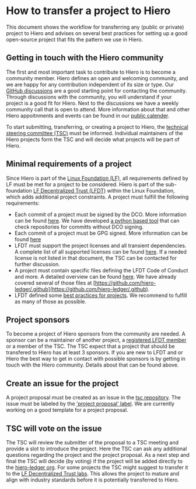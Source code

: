 # How to transfer a project to Hiero

This document shows the workflow for transferring any (public or private) project to Hiero and advises on several best practices for setting up a good
open-source project that fits the pattern we use in Hiero.

## Getting in touch with the Hiero community

The first and most important task to contribute to Hiero is to become a community member.
Hiero defines an open and welcoming community, and we are happy for any contribution independent of its size or type.
Our [GitHub discussions](https://github.com/orgs/LFDT-Hiero/discussions) are a good starting point for contacting the community.
Through discussions with the community, you will understand if your project is a good fit for Hiero.
Next to the discussions we have a weekly community call that is open to attend.
More information about that and other Hiero appoitnments and events can be found in our [public calender](https://zoom-lfx.platform.linuxfoundation.org/meetings/lf-decentralized-trust?view=week).

To start submitting, transferring, or creating a project to Hiero, the [technical steering committee (TSC)](https://github.com/hiero-ledger/tsc?tab=readme-ov-file#overview) must be informed.
Individual maintainers of the Hiero projects form the TSC and will decide what projects will be part of Hiero.

## Minimal requirements of a project

Since Hiero is part of the [Linux Foundation (LF)](https://www.linuxfoundation.org), all requirements defined by LF must be met for a project to be considered.
Hiero is part of the sub-foundation [LF Decentralized Trust (LFDT)](https://www.lfdecentralizedtrust.org) within the Linux Foundation, which adds additional project constraints.
A project must fulfill the following requirements:

- Each commit of a project must be signed by the DCO.
  More information can be found [here](https://wiki.linuxfoundation.org/dco).
  We have developed [a python based tool](https://github.com/hiero-ledger/hiero/tree/main/dco-check) that can check repositories for committs without DCO signing.
- Each commit of a project must be GPG signed.
  More information can be found [here](https://docs.github.com/en/authentication/managing-commit-signature-verification/adding-a-gpg-key-to-your-github-account)
- LFDT must support the project licenses and all transient dependencies.
  A complete list of all supported licenses can be found [here](https://lf-decentralized-trust.github.io/governance/governing-documents/allowed-third-party-licenses.html).
  If a needed license is not listed in that document, the TSC can be contacted for further discussion.
- A project must contain specific files defining the LFDT Code of Conduct and more.
  A detailed overview can be found [here](https://lf-decentralized-trust.github.io/governance/governing-documents/repository-structure.html).
  We have already covered several of those files at [https://github.com/hiero-ledger/.github](https://github.com/hiero-ledger/.github).
- LFDT defined some [best practices for projects](https://lf-decentralized-trust.github.io/governance/guidelines/project-best-practices.html).
  We recommend to fulfill as many of those as possible.

## Project sponsors

To become a project of Hiero sponsors from the community are needed.
A sponsor can be a maintainer of another project, a [registered LFDT member](https://www.lfdecentralizedtrust.org/members) or a member of the TSC.
The TSC expect that a project that should be transfered to Hiero has at least 3 sponsors.
If you are new to LFDT and or Hiero the best way to get in contact with possible sponsors is by getting in touch with the Hiero community.
Details about that can be found above.

## Create an issue for the project

A project proposal must be created as an issue in the [tsc repository](https://github.com/hiero-ledger/tsc).
The issue must be labeled by the ['project proposal' label](https://github.com/hiero-ledger/tsc/labels/project%20proposal).
We are currently working on a good template for a project proposal.

## TSC will vote on the issue

The TSC will review the submitter of the proposal to a TSC meeting and provide a slot to introduce the project.
Here the TSC can ask any additional questions regarding the project and the project proposal.
As a next step and final the TSC will decide (by voting) if the project will be added directly to the [hiero-ledger org](https://github.com/hiero-ledger).
For some projects the TSC might suggest to transfer it to the [LF Decentralized Trust labs](https://lf-decentralized-trust-labs.github.io).
This allows the project to mature and align with industry standards before it is potentially transferred to Hiero.


